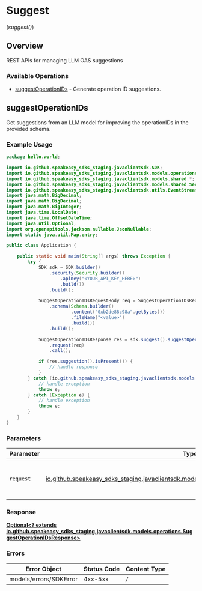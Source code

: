 # Suggest
(*suggest()*)

## Overview

REST APIs for managing LLM OAS suggestions

### Available Operations

* [suggestOperationIDs](#suggestoperationids) - Generate operation ID suggestions.

## suggestOperationIDs

Get suggestions from an LLM model for improving the operationIDs in the provided schema.

### Example Usage

```java
package hello.world;

import io.github.speakeasy_sdks_staging.javaclientsdk.SDK;
import io.github.speakeasy_sdks_staging.javaclientsdk.models.operations.*;
import io.github.speakeasy_sdks_staging.javaclientsdk.models.shared.*;
import io.github.speakeasy_sdks_staging.javaclientsdk.models.shared.Security;
import io.github.speakeasy_sdks_staging.javaclientsdk.utils.EventStream;
import java.math.BigDecimal;
import java.math.BigDecimal;
import java.math.BigInteger;
import java.time.LocalDate;
import java.time.OffsetDateTime;
import java.util.Optional;
import org.openapitools.jackson.nullable.JsonNullable;
import static java.util.Map.entry;

public class Application {

    public static void main(String[] args) throws Exception {
        try {
            SDK sdk = SDK.builder()
                .security(Security.builder()
                    .apiKey("<YOUR_API_KEY_HERE>")
                    .build())
                .build();

            SuggestOperationIDsRequestBody req = SuggestOperationIDsRequestBody.builder()
                .schema(Schema.builder()
                        .content("0xb2de88c98a".getBytes())
                        .fileName("<value>")
                        .build())
                .build();

            SuggestOperationIDsResponse res = sdk.suggest().suggestOperationIDs()
                .request(req)
                .call();

            if (res.suggestion().isPresent()) {
                // handle response
            }
        } catch (io.github.speakeasy_sdks_staging.javaclientsdk.models.errors.SDKError e) {
            // handle exception
            throw e;
        } catch (Exception e) {
            // handle exception
            throw e;
        }
    }
}
```

### Parameters

| Parameter                                                                                                                                                    | Type                                                                                                                                                         | Required                                                                                                                                                     | Description                                                                                                                                                  |
| ------------------------------------------------------------------------------------------------------------------------------------------------------------ | ------------------------------------------------------------------------------------------------------------------------------------------------------------ | ------------------------------------------------------------------------------------------------------------------------------------------------------------ | ------------------------------------------------------------------------------------------------------------------------------------------------------------ |
| `request`                                                                                                                                                    | [io.github.speakeasy_sdks_staging.javaclientsdk.models.operations.SuggestOperationIDsRequestBody](../../models/operations/SuggestOperationIDsRequestBody.md) | :heavy_check_mark:                                                                                                                                           | The request object to use for the request.                                                                                                                   |


### Response

**[Optional<? extends io.github.speakeasy_sdks_staging.javaclientsdk.models.operations.SuggestOperationIDsResponse>](../../models/operations/SuggestOperationIDsResponse.md)**
### Errors

| Error Object           | Status Code            | Content Type           |
| ---------------------- | ---------------------- | ---------------------- |
| models/errors/SDKError | 4xx-5xx                | */*                    |
